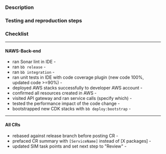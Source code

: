 ### Description

<INSERT DETAILS>

### Testing and reproduction steps

### Checklist
___
#### NAWS-Back-end

* ran Sonar lint in IDE -
* ran `bb release` -
* ran `bb integration` -
* ran unit tests in IDE with code coverage plugin (new code 100%, updated code >=90%) -
* deployed AWS stacks successfully to developer AWS account -
* confirmed all resources created in AWS -
* visited API gateway and ran service calls (specify which) -
* tested the performance impact of the code change -
* bootstrapped new CDK stacks with `bb deploy:bootstrap` -
___
#### All CRs
* rebased against release branch before posting CR -
* prefaced CR summary with `[ServiceName]` instead of [X packages] -
* updated SIM task points and set next step to "Review" -

